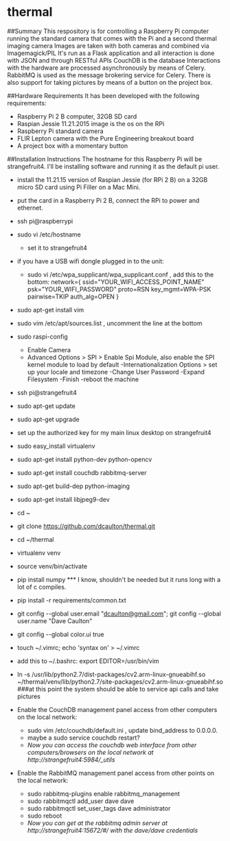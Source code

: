 # thermal

##Summary 
This respository is for controlling a Raspberry Pi computer running the standard camera that comes with the Pi and a second thermal imaging camera
Images are taken with both cameras and combined via Imagemagick/PIL
It's run as a Flask application and all interaction is done with JSON and through RESTful APIs
CouchDB is the database
Interactions with the hardware are processed asynchronously by means of Celery.
RabbitMQ is used as the message brokering service for Celery.
There is also support for taking pictures by means of a button on the project box.

##Hardware Requirements
It has been developed with the following requirements:
- Raspberry Pi 2 B computer, 32GB SD card
- Raspian Jessie 11.21.2015 image is the os on the RPi
- Raspberry Pi standard camera
- FLIR Lepton camera with the Pure Engineering breakout board
- A project box with a momentary button

##Installation Instructions
The hostname for this Raspberry Pi will be strangefruit4.
I'll be installing software and running it as the default pi user.

- install the 11.21.15 version of Raspian Jessie (for RPi 2 B) on a 32GB micro SD card using Pi Filler on a Mac Mini.
- put the card in a Raspberry Pi 2 B, connect the RPi to power and ethernet.  
- ssh pi@raspberrypi
- sudo vi /etc/hostname     
  - set it to strangefruit4
- if you have a USB wifi dongle plugged in to the unit:
  - sudo vi /etc/wpa_supplicant/wpa_supplicant.conf , add this to the bottom:
    network={
    ssid="YOUR_WIFI_ACCESS_POINT_NAME"
    psk="YOUR_WIFI_PASSWORD"
    proto=RSN
    key_mgmt=WPA-PSK
    pairwise=TKIP
    auth_alg=OPEN
    }
- sudo apt-get install vim
- sudo vim /etc/apt/sources.list , uncomment the line at the bottom
- sudo raspi-config
  - Enable Camera
  - Advanced Options > SPI > Enable Spi Module, also enable the SPI kernel module to load by default
  -Internationalization Options > set up your locale and timezone
  -Change User Password
  -Expand Filesystem
  -Finish
  -reboot the machine
- ssh pi@strangefruit4
- sudo apt-get update
- sudo apt-get upgrade
- set up the authorized key for my main linux desktop on strangefruit4
- sudo easy_install virtualenv
- sudo apt-get install python-dev python-opencv
- sudo apt-get install couchdb rabbitmq-server
- sudo apt-get build-dep python-imaging
- sudo apt-get install libjpeg9-dev
- cd ~
- git clone https://github.com/dcaulton/thermal.git
- cd ~/thermal
- virtualenv venv
- source venv/bin/activate
- pip install numpy  *** I know, shouldn't be needed but it runs long with a lot of c compiles.  
- pip install -r requirements/common.txt
- git config --global user.email "dcaulton@gmail.com"; git config --global user.name "Dave Caulton"
- git config --global color.ui true
- touch ~/.vimrc; echo 'syntax on' > ~/.vimrc
- add this to ~/.bashrc:  export EDITOR=/usr/bin/vim
- ln -s /usr/lib/python2.7/dist-packages/cv2.arm-linux-gnueabihf.so ~/thermal/venv/lib/python2.7/site-packages/cv2.arm-linux-gnueabihf.so
###at this point the system should be able to service api calls and take pictures

- Enable the CouchDB management panel access from other computers on the local network:
  - sudo vim /etc/couchdb/default.ini , update bind_address to 0.0.0.0.
  - maybe a sudo service couchdb restart?
  - *Now you can access the couchdb web interface from other computers/browsers on the local network at http://strangefruit4:5984/_utils*
- Enable the RabbitMQ management panel access from other points on the local network:
  - sudo rabbitmq-plugins enable rabbitmq_management
  - sudo rabbitmqctl add_user dave dave
  - sudo rabbitmqctl set_user_tags dave administrator 
  - sudo reboot  
  - *Now you can get at the rabbitmq admin server at http://strangefruit4:15672/#/  with the dave/dave credentials*
